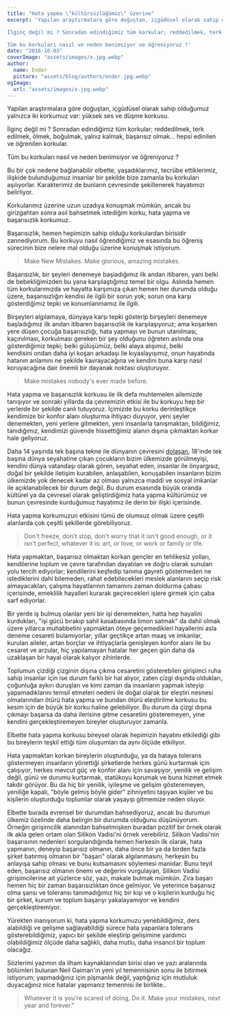 ```yaml
---
title: "Hata yapma \"kültürsüzlüğümüz\" üzerine"
excerpt: 'Yapılan araştırmalara göre doğuştan, içgüdüsel olarak sahip olduğumuz yalnızca iki korkumuz var: yüksek ses ve düşme korkusu.

İlginç değil mi ? Sonradan edindiğimiz tüm korkular; reddedilmek, terk edilmek, ölmek, boğulmak, yalnız kalmak, başarısız olmak... hepsi edinilen ve öğrenilen korkular.

Tüm bu korkuları nasıl ve neden benimsiyor ve öğreniyoruz ?'
date: "2016-10-03"
coverImage: "assets/images/x.jpg.webp"
author:
  name: Ender
  picture: "assets/blog/authors/ender.jpg.webp"
ogImage:
  url: "assets/images/x.jpg.webp"
---
```


Yapılan araştırmalara göre doğuştan, içgüdüsel olarak sahip olduğumuz yalnızca iki korkumuz var: yüksek ses ve düşme korkusu.

İlginç değil mi ? Sonradan edindiğimiz tüm korkular; reddedilmek, terk edilmek, ölmek, boğulmak, yalnız kalmak, başarısız olmak... hepsi edinilen ve öğrenilen korkular.

Tüm bu korkuları nasıl ve neden benimsiyor ve öğreniyoruz ?

Bu bir çok nedene bağlanabilir elbette, yaşadıklarımız, tecrübe ettiklerimiz, ilişkide bulunduğumuz insanlar bir şekilde bize zamanla bu korkuları aşılıyorlar. Karakterimiz de bunların çevresinde şekillenerek hayatımızı belirliyor.

Korkularımız üzerine uzun uzadıya konuşmak mümkün, ancak bu girizgahtan sonra asıl bahsetmek istediğim korku, hata yapma ve başarısızlık korkumuz.

Başarısızlık, hemen hepimizin sahip olduğu korkulardan birisidir zannediyorum. Bu korkuyu nasıl öğrendiğimiz ve esasında bu öğreniş sürecinin bize nelere mal olduğu üzerine konuşmak istiyorum.

> Make New Mistakes. Make glorious, amazing mistakes.

Başarısızlık, bir şeyleri denemeye başladığımız ilk andan itibaren, yani belki de bebekliğimizden bu yana karşılaştığımız temel bir olgu. Aslında hemen tüm korkularımızda ve hayatta karşımıza çıkan hemen her durumda olduğu üzere, başarısızlığın kendisi ile ilgili bir sorun yok; sorun ona karşı gösterdiğimiz tepki ve konumlanmamız ile ilgili.

Birşeyleri algılamaya, dünyaya karşı tepki gösterip birşeyleri denemeye başladığımız ilk andan itibaren başarısızlık ile karşılaşıyoruz; ama koşarken yere düşen çocuğa başarısızlığı, hata yapmayı ve bunun utanılması, kaçınılması, korkulması gereken bir şey olduğunu öğreten aslında ona gösterdiğimiz tepki; belki gülüşümüz, belki alaya alışımız, belki kendisini ondan daha iyi koşan arkadaşı ile kıyaslayışımız, onun hayatında hatanın anlamını ne şekilde kavrayacağına ve kendini buna karşı nasıl koruyacağına dair önemli bir dayanak noktası oluşturuyor.

> Make mistakes nobody's ever made before.

Hata yapma ve başarısızlık korkusu ile ilk defa muhtemelen ailemizde tanışıyor ve sonraki yıllarda da çevremizin etkisi ile bu korkuyu hep bir yerlerde bir şekilde canlı tutuyoruz. İçimizde bu korku derinleştikçe kendimize bir konfor alanı oluşturma ihtiyacı duyuyor, yeni şeyler denemekten, yeni yerlere gitmekten, yeni insanlarla tanışmaktan, bildiğimiz, tanıdığımız, kendimizi güvende hissettiğimiz alanın dışına çıkmaktan korkar hale geliyoruz.

Daha 14 yaşında tek başına tekne ile dünyanın çevresini [dolaşan](https://en.wikipedia.org/wiki/Laura_Dekker), 18'inde tek başına dünya seyahatine çıkan çocukların bizim ülkemizde görülmeyişi, kendini dünya vatandaşı olarak gören, seyahat eden, insanlar ile önyargısız, doğal bir şekilde iletişim kurabilen, anlaşabilen, konuşabilen insanların bizim ülkemizde yok denecek kadar az olması yalnızca maddi ve sosyal imkanlar ile açıklanabilecek bir durum değil. Bu durum esasında büyük oranda kültürel ya da çevresel olarak geliştirdiğimiz hata yapma kültürümüz ve bunun çevresinde kurduğumuz hayatımız ile derin bir ilişki içerisinde.

Hata yapma korkumuzun etkisini tümü de olumsuz olmak üzere çeşitli alanlarda çok çeşitli şekillerde görebiliyoruz.

> Don't freeze, don't stop, don't worry that it isn't good enough, or it isn't perfect, whatever it is: art, or love, or work or family or life.

Hata yapmaktan, başarısız olmaktan korkan gençler en tehlikesiz yolları, kendilerine toplum ve çevre tarafından dayatılan ve doğru olarak sunulan yolu tercih ediyorlar; kendilerini keşfedip tanıma gayreti göstermeden ne istediklerini dahi bilemeden, rahat edebilecekleri meslek alanlarını seçip risk almayacakları, çalışma hayatlarının tamamını zaman doldurma çabası içerisinde, emeklilik hayalleri kurarak geçirecekleri işlere girmek için çaba sarf ediyorlar.

Bir yerde iş bulmuş olanlar yeni bir işi denemekten, hatta hep hayalini kurdukları, "işi gücü bırakıp sahil kasabasında limon satmak" da dahil olmak üzere yıllarca muhabbetini yapmaktan öteye geçemedikleri hayallerini asla deneme cesareti bulamıyorlar; yıllar geçtikçe artan maaş ve imkanlar, kurulan aileler, artan borçlar ve ihtiyaçlarla genişleyen konfor alanı ile bu cesaret ve arzular, hiç yapılamayan hatalar her geçen gün daha da uzaklaşan bir hayal olarak kalıyor zihinlerde.

Toplumun çizdiği çizginin dışına çıkma cesaretini gösterebilen girişimci ruha sahip insanlar için ise durum farklı bir hal alıyor, zaten çizgi dışında oldukları, çoğunluğa aykırı duruşları ve kimi zaman da insanların yapmak isteyip yapamadıklarını temsil etmeleri nedeni ile doğal olarak bir eleştiri nesnesi olmalarından ötürü hata yapma ve bundan ötürü eleştirilme korkusu bu kesim için de büyük bir korku haline gelebiliyor. Bu durum da çizgi dışına çıkmayı başarsa da daha ilerisine gitme cesaretini gösteremeyen, yine kendini gerçekleştiremeyen bireyler oluşturuyor zamanla.

Elbette hata yapma korkusu bireysel olarak hepimizin hayatını etkilediği gibi bu bireylerin teşkil ettiği tüm oluşumları da aynı ölçüde etkiliyor.

Hata yapmaktan korkan bireylerin oluşturduğu, ya da hataya tolerans göstermeyen insanların yönettiği şirketlerde herkes günü kurtarmak için çalışıyor, herkes mevcut güç ve konfor alanı için savaşıyor, yenilik ve gelişim değil, günü ve durumu kurtarmak, statükoyu korumak ve buna hizmet etmek takdir görüyor. Bu da hiç bir yenilik, iyileşme ve gelişim gösteremeyen, yeniliğe kapalı, "böyle gelmiş böyle gider" zihniyetini taşıyan kişiler ve bu kişilerin oluşturduğu toplumlar olarak yaşayıp gitmemize neden oluyor.

Elbette burada evrensel bir durumdan bahsediyoruz, ancak bu durumun ülkemiz özelinde daha belirgin bir durumda olduğunu düşünüyorum. Örneğin girişimcilik alanından bahsetmişken buradan pozitif bir örnek olarak ilk akla gelen ortam olan Silikon Vadisi'ni örnek verebiliriz. Silikon Vadisi'nin başarısının nedenleri sorgulandığında hemen herkesin ilk olarak, hata yapmanın, deneyip başarısız olmanın, daha önce bir ya da birden fazla şirket batırmış olmanın bir "başarı" olarak algılanmasını, herkesin bu anlayışa sahip olması ve bunu kutsamasını söylemesi manidar. Bunu teyit eden, başarısız olmanın önemi ve değerini vurgulayan, Silikon Vadisi girişimcilerine ait yüzlerce söz, yazı, makale bulmak mümkün. Zira başarı hemen hiç bir zaman başarısızlıktan önce gelmiyor. Ve yeterince başarısız olma şansı ve toleransı tanımadığımız hiç bir kişi ve o kişilerin kurduğu hiç bir şirket, kurum ve toplum başarıyı yakalayamıyor ve kendini gerçekleştiremiyor.

Yürekten inanıyorum ki, hata yapma korkumuzu yenebildiğimiz, ders alabildiği ve gelişme sağlayabildiği sürece hata yapanlara tolerans gösterebildiğimiz, yapıcı bir şekilde eleştirip gelişimine yardımcı olabildiğimiz ölçüde daha sağlıklı, daha mutlu, daha insancıl bir toplum olacağız.

Sözlerimi yazımın da ilham kaynaklarından birisi olan ve yazı aralarında bölümleri bulunan Neil Gaiman'ın yeni yıl temennisinin sonu ile bitirmek istiyorum; yapmadığınız için pişmanlık değil, yaptığınız için mutluluk duyacağınız nice hatalar yapmanız temennisi ile birlikte..

> Whatever it is you're scared of doing, Do it. Make your mistakes, next year and forever."
